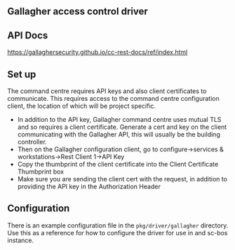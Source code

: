 ## Gallagher access control driver 

## API Docs
https://gallaghersecurity.github.io/cc-rest-docs/ref/index.html

## Set up

The command centre requires API keys and also client certificates to communicate. 
This requires access to the command centre configuration client, the location of which will be project specific.
- In addition to the API key, Gallagher command centre uses mutual TLS and so requires a client certificate. Generate a cert and key on the client communicating with the Gallagher API, 
    this will usually be the building controller.
- Then on the Gallagher configuration client, go to configure->services & workstations->Rest Client 1->API Key
- Copy the thumbprint of the client certificate into the Client Certificate Thumbprint box
- Make sure you are sending the client cert with the request, in addition to providing the API key in the Authorization Header

## Configuration

There is an example configuration file in the `pkg/driver/gallagher` directory. Use this as a reference for how
to configure the driver for use in and sc-bos instance.

